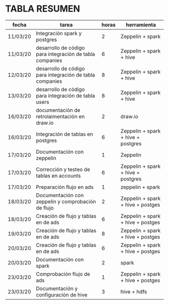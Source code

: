 # TABLA RESUMEN

| fecha | tarea | horas | herramienta |
| --- | --- | --- | --- |
| 11/03/20 | Integración spark y postgres | 2 | Zeppelin + spark |
| 11/03/20 | desarrollo de código para integración de tabla companies | 6 | Zeppelin + spark + hive |
| 12/03/20 | desarrollo de código para integración de tabla companies | 8 | Zeppelin + spark + hive |
| 13/03/20 | desarrollo de código para integración de tabla users | 8 | Zeppelin + spark + hive |
| 16/03/20 | documentación de retrolaimentación en draw.io | 2 | draw.io |
| 16/03/20 | Integración de tablas en postgres | 6 | Zeppelin + spark + hive + postgres |
| 17/03/20 | Documentación con zeppelin | 1 | Zeppelin |
| 17/03/20 | Corrección y testeo de tablas en accounts | 6 | Zeppelin + spark + hive + postgres |
| 17/03/20 | Preparación flujo en ads | 1 | zeppelin + spark |
| 18/03/20 | Documentación con zeppelin y comprobación de flujo | 2 | Zeppelin + spark + hive + postges |
| 18/03/20 | Creación de flujo y tablas en de ads | 6 | Zeppelin + spark + hive + postges |
| 19/03/20 | Creación de flujo y tablas en de ads | 8 | Zeppelin + spark + hive + postges |
| 20/03/20 | Creación de flujo y tablas en de ads | 6 | Zeppelin + spark + hive + postges |
| 20/03/20 | Documentación con spark | 2 | spark |
| 23/03/20 | Comprobación flujo de ads | 1 | Zeppelin + spark + hive + postges |
| 23/03/20 | Documentación y configuración de hive | 3 | hive + hdfs |

